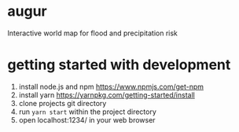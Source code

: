 # augur
Interactive world map for flood and precipitation risk

# getting started with development
1. install node.js and npm https://www.npmjs.com/get-npm
2. install yarn https://yarnpkg.com/getting-started/install
3. clone projects git directory
4. run `yarn start` within the project directory
5. open localhost:1234/ in your web browser

